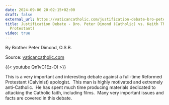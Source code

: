 ```yaml
---
date: 2024-09-06 20:02:15+02:00
draft: false
external_url: https://vaticancatholic.com/justification-debate-bro-peter-dimond-catholic-vs-keith-thompson-calvinist-reformed-protestant/
title: Justification Debate - Bro. Peter Dimond (Catholic) vs. Keith Thompson (Reformed
  Protestant)
video: true
---
```




By Brother Peter Dimond, O.S.B.

Source: [vaticancatholic.com](https://vaticancatholic.com/justification-debate-bro-peter-dimond-catholic-vs-keith-thompson-calvinist-reformed-protestant/)

{{< youtube Qn1vC1Ez-OI >}}

<p>This is a very important and interesting debate against a full-time Reformed Protestant (Calvinist) apologist.  This man is highly motivated and extremely anti-Catholic.  He has spent much time producing materials dedicated to attacking the Catholic faith, including films.  Many very important issues and facts are covered in this debate.</p>

